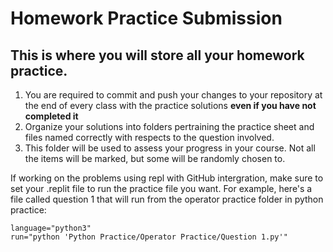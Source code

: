 # Homework Practice Submission

## This is where you will store all your homework practice.

1. You are required to commit and push your changes to your repository at the end of every class with the practice solutions **even if you have not completed it**
2. Organize your solutions into folders pertraining the practice sheet and files named correctly with respects to the question involved.
3. This folder will be used to assess your progress in your course. Not all the items will be marked, but some will be randomly chosen to.

If working on the problems using repl with GitHub intergration, make sure to set your .replit file to run the practice file you want. For example, here's a file called question 1 that will run from the operator practice folder in python practice:

```
language="python3"
run="python 'Python Practice/Operator Practice/Question 1.py'"
```
